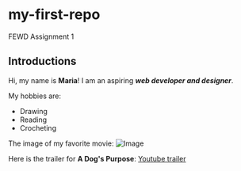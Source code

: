 # my-first-repo
FEWD Assignment 1

## Introductions
Hi, my name is **Maria**! I am an aspiring _**web developer and designer**_.

My hobbies are:
* Drawing
* Reading
* Crocheting

The image of my favorite movie:
![Image](https://github.com/user-attachments/assets/b9061bdb-0d13-4610-8fa3-8779eb66a478)

Here is the trailer for **A Dog's Purpose**:
[Youtube trailer](https://www.youtube.com/watch?v=1jLOOCADTGs) 
